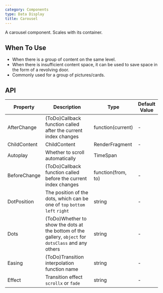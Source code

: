 ```yaml
---
category: Components
type: Data Display
title: Carousel
---
```


A carousel component. Scales with its container.

## When To Use

- When there is a group of content on the same level.
- When there is insufficient content space, it can be used to save space in the form of a revolving door.
- Commonly used for a group of pictures/cards.


## API

| Property | Description | Type | Default Value |
| --- | --- | --- | --- |
| AfterChange | (ToDo)Callback function called after the current index changes | function(current)        | -         |
| ChildContent | ChildContent | RenderFragment        | -         |
| Autoplay   | Whether to scroll automatically | TimeSpan         |
| BeforeChange    | (ToDo)Callback function called before the current index changes | function(from, to)         |-       |
| DotPosition |The position of the dots, which can be one of `top` `bottom` `left` `right` | string  | -  |
| Dots | (ToDo)Whether to show the dots at the bottom of the gallery, `object` for `dotsClass` and any others | string | -  |
| Easing | (ToDo)Transition interpolation function name   | string        | -         |
| Effect | Transition effect `scrollx` or `fade` | string        | -         |